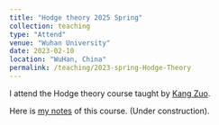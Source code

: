```yaml
---
title: "Hodge theory 2025 Spring"
collection: teaching
type: "Attend"
venue: "Wuhan University"
date: 2023-02-10
location: "WuHan, China"
permalink: /teaching/2023-spring-Hodge-Theory
---
```


I attend the Hodge theory course taught by [Kang Zuo](http://mathscinet.ams.org/mathscinet/author?authorId=269893).

Here is [my notes]() of this course. (Under construction).